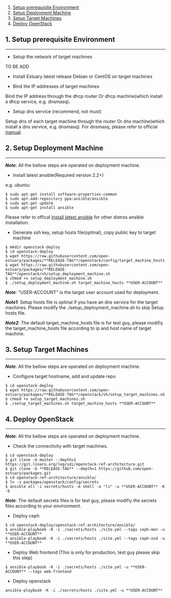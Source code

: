 1. [Setup prerequisite Environment](#1)
2. [Setup Deployment Machine](#2)
3. [Setup Target Machines](#3)
4. [Deploy OpenStack](#4)


## <a name="1">1. Setup prerequisite Environment</a>
***
* Setup the network of target machines

TO BE ADD

* Install Estuary latest release Debian or CentOS on target machines

* Bind the IP addresses of target machines

Bind the IP address through the dhcp router Or dhcp machine(which install a dhcp service, e.g. dnsmasq).

* Setup dns service (recommend, not must)

Setup dns of each target machine through the router Or dns machine(which install a dns service, e.g. dnsmasq).
For dnsmasq, please refer to official [manual](http://www.thekelleys.org.uk/dnsmasq/docs/dnsmasq-man.html).

## <a name="2">2. Setup Deployment Machine</a>
***

**_Note_**: All the bellow steps are operated on deployment machine.

* Install latest ansible(Required version 2.2+)

e.g. ubuntu: 
```
$ sudo apt-get install software-properties-common
$ sudo apt-add-repository ppa:ansible/ansible
$ sudo apt-get update
$ sudo apt-get install ansible
```
Please refer to offical [Install latest ansible](http://docs.ansible.com/ansible/intro_installation.html#installing-the-control-machine) for other distros ansible installation.


* Generate ssh key, setup hosts file(optinal), copy public key to target machine
```
$ mkdir openstack-deploy
$ cd openstack-deploy
$ wget https://raw.githubusercontent.com/open-estuary/packages/**RELEASE-TAG**/openstack/config/target_machine_hosts
$ wget https://raw.githubusercontent.com/open-estuary/packages/**RELEASE-TAG**/openstack/sh/setup_deployment_machine.sh
$ chmod +x setup_deployment_machine.sh
$ ./setup_deployment_machine.sh target_machine_hosts **USER-ACCOUNT**
```
**_Note_**: "USER-ACCOUNT" is the target user account used for deployment.

**_Note1_**: Setup hosts file is optinal if you have an dns service for the target machines. Please modify the ./setup_deployment_machine.sh to skip Setup hosts file.

**_Note2_**: The default target_machine_hosts file is for test guy, please modifiy the target_machine_hosts file according to ip and host name of target machine.

## <a name="3">3. Setup Target Machines</a>
***

**_Note_**: All the bellow steps are operated on deployment machine.

* Configure target hostname, add and update repo
```
$ cd openstack-deploy
$ wget https://raw.githubusercontent.com/open-estuary/packages/**RELEASE-TAG**/openstack/sh/setup_target_machines.sh
$ chmod +x setup_target_machines.sh
$ ./setup_target_machines.sh target_machine_hosts **USER-ACCOUNT**
```

## <a name="4">4. Deploy OpenStack</a>
***

**_Note_**: All the bellow steps are operated on deployment machine.

* Check the connectivity with target machines.
```
$ cd openstack-deploy
$ git clone -b master --depth=1 https://git.linaro.org/leg/sdi/openstack-ref-architecture.git
$ git clone -b **RELEASE-TAG** --depth=1 https://github.com/open-estuary/packages.git
$ cd openstack-ref-architecture/ansible/
$ ln -s packages/openstack/config/secrets
$ ansible all -i secrets/hosts -m shell -a "ls" -u **USER-ACCOUNT** -K -b
```
**_Note_**: The default secrets files is for test guy, please modifiy the secrets files according to your environment.

* Deploy ceph
```
$ cd openstack-deploy/openstack-ref-architecture/ansible/
$ ansible-playbook -K -i ./secrets/hosts ./site.yml --tags ceph-mon -u **USER-ACCOUNT**
$ ansible-playbook -K -i ./secrets/hosts ./site.yml --tags ceph-osd -u **USER-ACCOUNT**
```

* Deploy Web frontend (This is only for production, test guy please skip this step)
```
$ ansible-playbook -K -i ./secrets/hosts ./site.yml -u **USER-ACCOUNT** --tags web-frontend
```

* Deploy openstack
```
ansible-playbook -K -i ./secrets/hosts ./site.yml -u **USER-ACCOUNT**
```
